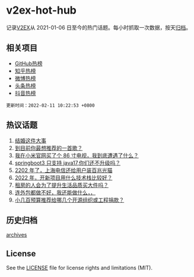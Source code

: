 # v2ex-hot-hub

 记录[V2EX](https://www.v2ex.com/)从 2021-01-06 日至今的热门话题。每小时抓取一次数据，按天[归档](archives)。
 
 ## 相关项目

- [GitHub热榜](https://github.com/snaildev/github-hot-hub)
- [知乎热榜](https://github.com/snaildev/zhihu-hot-hub)
- [微博热榜](https://github.com/snaildev/weibo-hot-hub)
- [头条热榜](https://github.com/snaildev/toutiao-hot-hub)
- [抖音热榜](https://github.com/snaildev/douyin-hot-hub)


 `更新时间：2022-02-11 10:22:53 +0800`

## 热议话题

1. [结婚这件大事](https://www.v2ex.com/t/833069)
1. [到目前你最想推荐的一首歌？](https://www.v2ex.com/t/832863)
1. [我在小米官网买了个 86 寸电视，我到底遭遇了什么？](https://www.v2ex.com/t/832936)
1. [springboot3 只支持 java17,你们还不升级吗？](https://www.v2ex.com/t/832866)
1. [2202 年了，上海电信还给用户装百兆光猫](https://www.v2ex.com/t/832955)
1. [2022 年，开新项目用什么技术栈比较好？](https://www.v2ex.com/t/832932)
1. [租房的人会为了提升生活品质买大件吗？](https://www.v2ex.com/t/833000)
1. [连外包都做不好，我还能做什么，，](https://www.v2ex.com/t/833004)
1. [小几百预算推荐给哪几个开源组织或工程捐款？](https://www.v2ex.com/t/833079)

## 历史归档

[archives](archives)

## License

See the [LICENSE](LICENSE) file for license rights and limitations (MIT).
